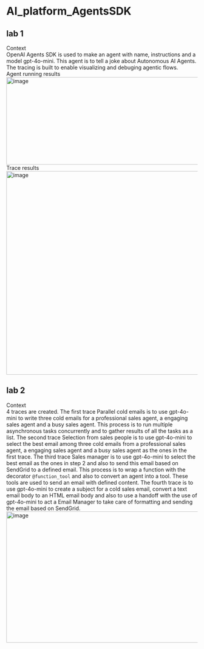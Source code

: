 # AI_platform_AgentsSDK  
## lab 1
Context   
OpenAI Agents SDK is used to make an agent with name, instructions and a model gpt-4o-mini. This agent is to tell a joke about Autonomous AI Agents. The tracing is built to enable visualizing and debuging agentic flows.  
Agent running results  
<img width="687" height="231" alt="image" src="https://github.com/user-attachments/assets/3ae58a26-4104-4097-a09f-1927f7f77bbf" />    
Trace results    
<img width="1126" height="537" alt="image" src="https://github.com/user-attachments/assets/79ca9975-41a2-4016-ac95-29434cf0ccc0" />  
## lab 2  
Context  
4 traces are created. The first trace Parallel cold emails is to use gpt-4o-mini to write three cold emails for a professional sales agent, a engaging sales agent and a busy sales agent. This process is to run multiple asynchronous tasks concurrently and to gather results of all the tasks as a list. The second trace Selection from sales people is to use gpt-4o-mini to select the best email among three cold emails from a professional sales agent, a engaging sales agent and a busy sales agent as the ones in the first trace. The third trace Sales manager is to use gpt-4o-mini to select the best email as the ones in step 2 and also to send this email based on SendGrid to a defined email. This process is to wrap a function with the decorator `@function_tool` and also to convert an agent into a tool. These tools are used to send an email with defined content. The fourth trace is to use gpt-4o-mini to create a subject for a cold sales email, convert a text email body to an HTML email body and also to use a handoff with the use of gpt-4o-mini to act a Email Manager to take care of formatting and sending the email based on SendGrid.    
<img width="1197" height="346" alt="image" src="https://github.com/user-attachments/assets/c80bbfb6-f101-443d-ad24-f588947c2f33" />  






